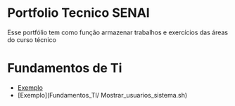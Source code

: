 # Portfolio Tecnico SENAI
Esse portfólio tem como função armazenar trabalhos e exercícios das áreas do curso técnico 
# Fundamentos de Ti
* [Exemplo](Fundamentos_TI/Exemplos.sh)
* [Exemplo](Fundamentos_TI/ Mostrar_usuarios_sistema.sh)

